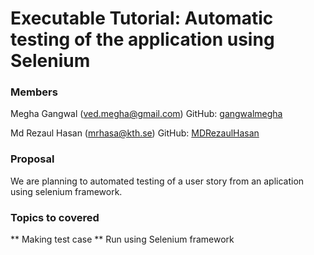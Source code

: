 # Executable Tutorial: Automatic testing of the application using Selenium

### Members

Megha Gangwal (ved.megha@gmail.com)
GitHub: [gangwalmegha](https://github.com/gangwalmegha/)

Md Rezaul Hasan (mrhasa@kth.se)
GitHub: [MDRezaulHasan](https://github.com/MDRezaulHasan/)

### Proposal

We are planning to automated testing of a user story from an aplication using selenium framework.

### Topics to covered

** Making test case 
** Run using Selenium framework
